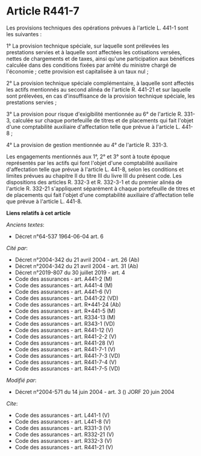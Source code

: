 # Article R441-7

Les provisions techniques des opérations prévues à l'article L. 441-1 sont les suivantes : 

1° La provision technique spéciale, sur laquelle sont prélevées les prestations servies et à laquelle sont affectées les
cotisations versées, nettes de chargements et de taxes, ainsi qu'une participation aux bénéfices calculée dans des conditions
fixées par arrêté du ministre chargé de l'économie ; cette provision est capitalisée à un taux nul ; 

2° La provision technique spéciale complémentaire, à laquelle sont affectés les actifs mentionnés au second alinéa de
l'article R. 441-21 et sur laquelle sont prélevées, en cas d'insuffisance de la provision technique spéciale, les prestations
servies ; 

3° La provision pour risque d'exigibilité mentionnée au 6° de l'article R. 331-3, calculée sur chaque portefeuille de titres
et de placements qui fait l'objet d'une comptabilité auxiliaire d'affectation telle que prévue à l'article L. 441-8 ; 

4° La provision de gestion mentionnée au 4° de l'article R. 331-3. 

Les engagements mentionnés aux 1°, 2° et 3° sont à toute époque représentés par les actifs qui font l'objet d'une
comptabilité auxiliaire d'affectation telle que prévue à l'article L. 441-8, selon les conditions et limites prévues au
chapitre II du titre III du livre III du présent code. Les dispositions des articles R. 332-3 et R. 332-3-1 et du premier
alinéa de l'article R. 332-21 s'appliquent séparément à chaque portefeuille de titres et de placements qui fait l'objet d'une
comptabilité auxiliaire d'affectation telle que prévue à l'article L. 441-8.

**Liens relatifs à cet article**

_Anciens textes_:

  - Décret n°64-537 1964-06-04 art. 6

_Cité par_:

  - Décret n°2004-342 du 21 avril 2004 - art. 26 (Ab)
  - Décret n°2004-342 du 21 avril 2004 - art. 31 (Ab)
  - Décret n°2019-807 du 30 juillet 2019 - art. 4
  - Code des assurances - art. A441-2 (M)
  - Code des assurances - art. A441-4 (M)
  - Code des assurances - art. A441-6 (V)
  - Code des assurances - art. D441-22 (VD)
  - Code des assurances - art. R*441-24 (Ab)
  - Code des assurances - art. R*441-5 (M)
  - Code des assurances - art. R334-13 (M)
  - Code des assurances - art. R343-1 (VD)
  - Code des assurances - art. R441-12 (V)
  - Code des assurances - art. R441-2-2 (V)
  - Code des assurances - art. R441-28 (V)
  - Code des assurances - art. R441-7-1 (V)
  - Code des assurances - art. R441-7-3 (VD)
  - Code des assurances - art. R441-7-4 (V)
  - Code des assurances - art. R441-7-5 (VD)

_Modifié par_:

  - Décret n°2004-571 du 14 juin 2004 - art. 3 () JORF 20 juin 2004

_Cite_:

  - Code des assurances - art. L441-1 (V)
  - Code des assurances - art. L441-8 (V)
  - Code des assurances - art. R331-3 (V)
  - Code des assurances - art. R332-21 (V)
  - Code des assurances - art. R332-3 (V)
  - Code des assurances - art. R441-21 (V)
